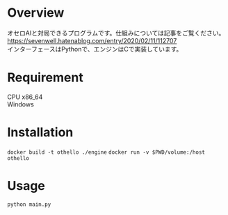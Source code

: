 # Overview
オセロAIと対局できるプログラムです。仕組みについては記事をご覧ください。  
https://sevenwell.hatenablog.com/entry/2020/02/11/112707  
インターフェースはPythonで、エンジンはCで実装しています。

# Requirement
CPU x86_64  
Windows

# Installation
`docker build -t othello ./engine`
`docker run -v $PWD/volume:/host othello`

# Usage
`python main.py`
